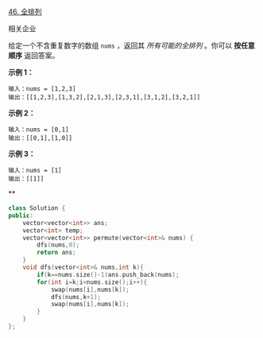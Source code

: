 [46. 全排列](https://leetcode.cn/problems/permutations/)

相关企业



给定一个不含重复数字的数组 `nums` ，返回其 *所有可能的全排列* 。你可以 **按任意顺序** 返回答案。

 

**示例 1：**

```
输入：nums = [1,2,3]
输出：[[1,2,3],[1,3,2],[2,1,3],[2,3,1],[3,1,2],[3,2,1]]
```

**示例 2：**

```
输入：nums = [0,1]
输出：[[0,1],[1,0]]
```

**示例 3：**

```
输入：nums = [1]
输出：[[1]]
```



**

```cpp
class Solution {
public:
    vector<vector<int>> ans;
    vector<int> temp;
    vector<vector<int>> permute(vector<int>& nums) {
        dfs(nums,0);
        return ans;
    }
    void dfs(vector<int>& nums,int k){
        if(k==nums.size()-1)ans.push_back(nums);
        for(int i=k;i<nums.size();i++){
            swap(nums[i],nums[k]);
            dfs(nums,k+1);
            swap(nums[i],nums[k]);
        }
    }
};
```

